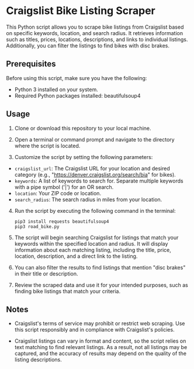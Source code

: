 # Craigslist Bike Listing Scraper

This Python script allows you to scrape bike listings from Craigslist based on specific keywords, location, and search radius. It retrieves information such as titles, prices, locations, descriptions, and links to individual listings. Additionally, you can filter the listings to find bikes with disc brakes.

## Prerequisites

Before using this script, make sure you have the following:

- Python 3 installed on your system.
- Required Python packages installed: beautifulsoup4


## Usage

1. Clone or download this repository to your local machine.

2. Open a terminal or command prompt and navigate to the directory where the script is located.

3. Customize the script by setting the following parameters:

- `craigslist_url`: The Craigslist URL for your location and desired category (e.g., "https://denver.craigslist.org/search/bia" for bikes).
- `keywords`: A list of keywords to search for. Separate multiple keywords with a pipe symbol ('|') for an OR search.
- `location`: Your ZIP code or location.
- `search_radius`: The search radius in miles from your location.

4. Run the script by executing the following command in the terminal:
    ```
    pip3 install requests beautifulsoup4 
    pip3 road_bike.py
    ```
    
5. The script will begin searching Craigslist for listings that match your keywords within the specified location and radius. It will display information about each matching listing, including the title, price, location, description, and a direct link to the listing.

6. You can also filter the results to find listings that mention "disc brakes" in their title or description.

7. Review the scraped data and use it for your intended purposes, such as finding bike listings that match your criteria.

## Notes

- Craigslist's terms of service may prohibit or restrict web scraping. Use this script responsibly and in compliance with Craigslist's policies.

- Craigslist listings can vary in format and content, so the script relies on text matching to find relevant listings. As a result, not all listings may be captured, and the accuracy of results may depend on the quality of the listing descriptions.
